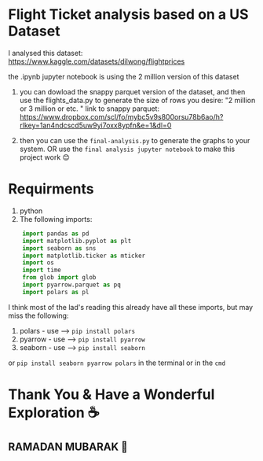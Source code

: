 # Flight Ticket analysis based on a US Dataset

I analysed this dataset: https://www.kaggle.com/datasets/dilwong/flightprices

the .ipynb jupyter notebook is using the 2 million version of this dataset


1. you can dowload the snappy parquet version of the dataset, and then use the flights_data.py to generate the size of rows you desire: "2 million or 3 million or etc. "
   link to snappy parquet: https://www.dropbox.com/scl/fo/mybc5v9s800orsu78b6ao/h?rlkey=1an4ndcscd5uw9yi7oxx8ypfn&e=1&dl=0

2. then you can use the `final-analysis.py` to generate the graphs to your system. OR use the `final analysis jupyter notebook` to make this project work 😊

# Requirments 
1. python
2. The following imports:
  ```python
      import pandas as pd
      import matplotlib.pyplot as plt
      import seaborn as sns
      import matplotlib.ticker as mticker
      import os
      import time
      from glob import glob
      import pyarrow.parquet as pq
      import polars as pl
   ```

I think most of the lad's reading this already have all these imports, but may miss the following: 
1. polars - use --> `pip install polars`
2. pyarrow - use --> `pip install pyarrow`
3. seaborn - use --> `pip install seaborn`

or `pip install seaborn pyarrow polars` in the terminal or in the `cmd`



# Thank You & Have a Wonderful Exploration ☕️
## RAMADAN MUBARAK 🌙
